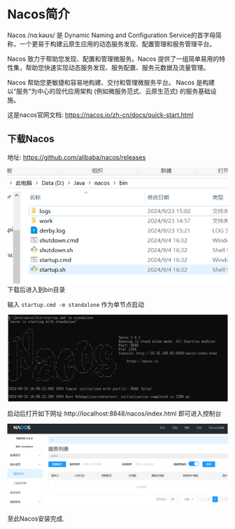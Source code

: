 # Nacos简介
Nacos /nɑ:kəʊs/ 是 Dynamic Naming and Configuration Service的首字母简称，一个更易于构建云原生应用的动态服务发现、配置管理和服务管理平台。

Nacos 致力于帮助您发现、配置和管理微服务。Nacos 提供了一组简单易用的特性集，帮助您快速实现动态服务发现、服务配置、服务元数据及流量管理。

Nacos 帮助您更敏捷和容易地构建、交付和管理微服务平台。 Nacos 是构建以“服务”为中心的现代应用架构 (例如微服务范式、云原生范式) 的服务基础设施。

这是nacos官网文档: https://nacos.io/zh-cn/docs/quick-start.html


## 下载Nacos

地址: https://github.com/alibaba/nacos/releases


![](/../vpstatic/images/20240923/0680edf08adc4ed19b11cc242bf68ff0.png)
下载后进入到bin目录

输入 ```startup.cmd -m standalone``` 作为单节点启动

![](/../vpstatic/images/20240923/8a1cda2259714fd88120e35e2e71bf72.png)

启动后打开如下网址 http://localhost:8848/nacos/index.html 即可进入控制台

![](/../vpstatic/images/20240923/3f3412671f584607bf53d757bcb80b64.png)

至此Nacos安装完成.
